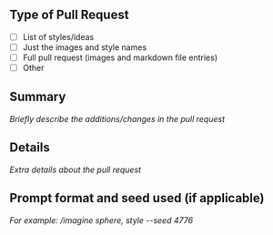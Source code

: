 ## Type of Pull Request
- [ ] List of styles/ideas
- [ ] Just the images and style names
- [ ] Full pull request (images and markdown file entries)
- [ ] Other

## Summary
_*Briefly describe the additions/changes in the pull request*_

## Details
_*Extra details about the pull request*_

## Prompt format and seed used (if applicable)
_*For example: /imagine sphere, style --seed 4776*_
